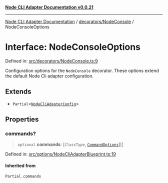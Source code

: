 [**Node CLI Adapter Documentation v0.0.21**](../../../README.md)

***

[Node CLI Adapter Documentation](../../../modules.md) / [decorators/NodeConsole](../README.md) / NodeConsoleOptions

# Interface: NodeConsoleOptions

Defined in: [src/decorators/NodeConsole.ts:9](https://github.com/stonemjs/node-cli-adapter/blob/ef52e5bf0dd08467e3b24c3d05bfc766eee30472/src/decorators/NodeConsole.ts#L9)

Configuration options for the `NodeConsole` decorator.
These options extend the default Node Cli adapter configuration.

## Extends

- `Partial`\<[`NodeCliAdapterConfig`](../../../options/NodeCliAdapterBlueprint/interfaces/NodeCliAdapterConfig.md)\>

## Properties

### commands?

> `optional` **commands**: \[`ClassType`, [`CommandOptions`](../../Command/interfaces/CommandOptions.md)\][]

Defined in: [src/options/NodeCliAdapterBlueprint.ts:19](https://github.com/stonemjs/node-cli-adapter/blob/ef52e5bf0dd08467e3b24c3d05bfc766eee30472/src/options/NodeCliAdapterBlueprint.ts#L19)

#### Inherited from

`Partial.commands`
